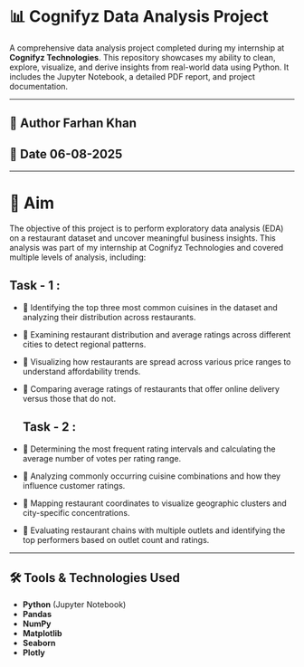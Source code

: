# 📊 Cognifyz Data Analysis Project

A comprehensive data analysis project completed during my internship at **Cognifyz Technologies**. This repository showcases my ability to clean, explore, visualize, and derive insights from real-world data using Python. It includes the Jupyter Notebook, a detailed PDF report, and project documentation.

---

## 👤 Author **Farhan Khan**
## 📅 Date **06-08-2025**

---

# 🎯 Aim

The objective of this project is to perform exploratory data analysis (EDA) on a restaurant dataset and uncover meaningful business insights. This analysis was part of my internship at Cognifyz Technologies and covered multiple levels of analysis, including:

## Task - 1 :
- 📌 Identifying the top three most common cuisines in the dataset and analyzing their distribution across restaurants.  
- 📌 Examining restaurant distribution and average ratings across different cities to detect regional patterns.  
- 📌 Visualizing how restaurants are spread across various price ranges to understand affordability trends.  
- 📌 Comparing average ratings of restaurants that offer online delivery versus those that do not.

  ## Task - 2 :
- 📌 Determining the most frequent rating intervals and calculating the average number of votes per rating range.  
- 📌 Analyzing commonly occurring cuisine combinations and how they influence customer ratings.  
- 📌 Mapping restaurant coordinates to visualize geographic clusters and city-specific concentrations.  
- 📌 Evaluating restaurant chains with multiple outlets and identifying the top performers based on outlet count and ratings.


---

## 🛠️ Tools & Technologies Used

- **Python** (Jupyter Notebook)
- **Pandas**
- **NumPy**
- **Matplotlib**
- **Seaborn**
- **Plotly**

